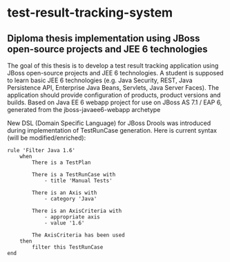 test-result-tracking-system
===========================

Diploma thesis implementation using JBoss open-source projects and JEE 6 technologies
---------------------------


The goal of this thesis is to develop a test result tracking application using JBoss open-source projects and JEE 6 technologies. A student is supposed to learn basic JEE 6 technologies (e.g. Java Security, REST, Java Persistence API, Enterprise Java Beans, Servlets, Java Server Faces). The application should provide configuration of products, product versions and builds. Based on Java EE 6 webapp project for use on JBoss AS 7.1 / EAP 6, generated from the jboss-javaee6-webapp archetype

New DSL (Domain Specific Language) for JBoss Drools was introduced during implementation of TestRunCase generation. Here is current syntax (will be modified/enriched):

	rule 'Filter Java 1.6'
		when
			There is a TestPlan
		
			There is a TestRunCase with
				- title 'Manual Tests'
		
			There is an Axis with
				- category 'Java'
		
			There is an AxisCriteria with
				- appropriate axis
				- value '1.6'
			
			The AxisCriteria has been used
		then
			filter this TestRunCase
	end
